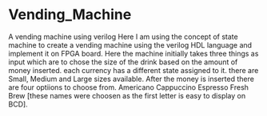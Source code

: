 # Vending_Machine
A vending machine using verilog
Here I am using the concept of state machine to create a vending machine using the verilog HDL language and implement it on FPGA board.
Here the machine initially takes three things as input which are to chose the size of the drink based on the amount of money inserted.
each currency has a different state assigned to it.
there are Small, Medium and Large sizes available.
After the money is inserted there are four optiions to choose from.
Americano
Cappuccino
Espresso
Fresh Brew
[these names were choosen as the first letter is easy to display on BCD].
